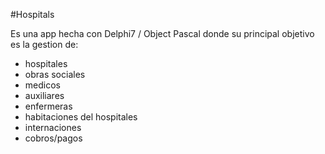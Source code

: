 #Hospitals

Es una app hecha con Delphi7 / Object Pascal donde su principal objetivo es la gestion de:

- hospitales
- obras sociales
- medicos
- auxiliares
- enfermeras
- habitaciones del hospitales
- internaciones
- cobros/pagos